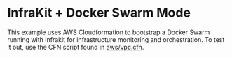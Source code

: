 # InfraKit + Docker Swarm Mode


This example uses AWS Cloudformation to bootstrap a Docker Swarm running with Infrakit for infrastructure
monitoring and orchestration.  To test it out, use the CFN script found in [aws/vpc.cfn](aws/vpc.cfn).
